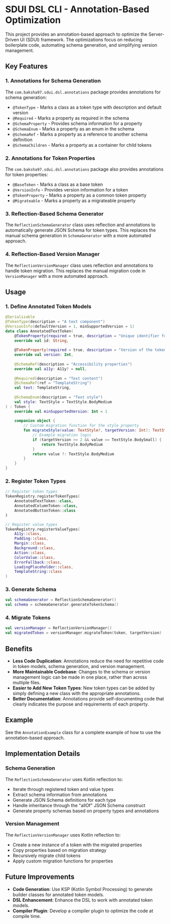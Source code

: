 # SDUI DSL CLI - Annotation-Based Optimization

This project provides an annotation-based approach to optimize the Server-Driven UI (SDUI) framework. The optimizations focus on reducing boilerplate code, automating schema generation, and simplifying version management.

## Key Features

### 1. Annotations for Schema Generation

The `com.baksha97.sdui.dsl.annotations` package provides annotations for schema generation:

- `@TokenType` - Marks a class as a token type with description and default version
- `@Required` - Marks a property as required in the schema
- `@SchemaProperty` - Provides schema information for a property
- `@SchemaEnum` - Marks a property as an enum in the schema
- `@SchemaRef` - Marks a property as a reference to another schema definition
- `@SchemaChildren` - Marks a property as a container for child tokens

### 2. Annotations for Token Properties

The `com.baksha97.sdui.dsl.annotations` package also provides annotations for token properties:

- `@BaseToken` - Marks a class as a base token
- `@VersionInfo` - Provides version information for a token
- `@TokenProperty` - Marks a property as a common token property
- `@Migrateable` - Marks a property as a migrateable property

### 3. Reflection-Based Schema Generator

The `ReflectionSchemaGenerator` class uses reflection and annotations to automatically generate JSON Schema for token types. This replaces the manual schema generation in `SchemaGenerator` with a more automated approach.

### 4. Reflection-Based Version Manager

The `ReflectionVersionManager` class uses reflection and annotations to handle token migration. This replaces the manual migration code in `VersionManager` with a more automated approach.

## Usage

### 1. Define Annotated Token Models

```kotlin
@Serializable
@TokenType(description = "A text component")
@VersionInfo(defaultVersion = 1, minSupportedVersion = 1)
data class AnnotatedTextToken(
    @TokenProperty(required = true, description = "Unique identifier for the token")
    override val id: String,
    
    @TokenProperty(required = true, description = "Version of the token")
    override val version: Int,
    
    @SchemaRef(description = "Accessibility properties")
    override val a11y: A11y? = null,
    
    @Required(description = "Text content")
    @SchemaRef(ref = "TemplateString")
    val text: TemplateString,
    
    @SchemaEnum(description = "Text style")
    val style: TextStyle = TextStyle.BodyMedium
) : Token {
    override val minSupportedVersion: Int = 1
    
    companion object {
        // Custom migration function for the style property
        fun migrateStyle(value: TextStyle?, targetVersion: Int): TextStyle {
            // Example migration logic
            if (targetVersion >= 2 && value == TextStyle.BodySmall) {
                return TextStyle.BodyMedium
            }
            return value ?: TextStyle.BodyMedium
        }
    }
}
```

### 2. Register Token Types

```kotlin
// Register token types
TokenRegistry.registerTokenTypes(
    AnnotatedTextToken::class,
    AnnotatedColumnToken::class,
    AnnotatedButtonToken::class
)

// Register value types
TokenRegistry.registerValueTypes(
    A11y::class,
    Padding::class,
    Margin::class,
    Background::class,
    Action::class,
    ColorValue::class,
    ErrorFallback::class,
    LoadingPlaceholder::class,
    TemplateString::class
)
```

### 3. Generate Schema

```kotlin
val schemaGenerator = ReflectionSchemaGenerator()
val schema = schemaGenerator.generateTokenSchema()
```

### 4. Migrate Tokens

```kotlin
val versionManager = ReflectionVersionManager()
val migratedToken = versionManager.migrateToken(token, targetVersion)
```

## Benefits

- **Less Code Duplication**: Annotations reduce the need for repetitive code in token models, schema generation, and version management.
- **More Maintainable Codebase**: Changes to the schema or version management logic can be made in one place, rather than across multiple files.
- **Easier to Add New Token Types**: New token types can be added by simply defining a new class with the appropriate annotations.
- **Better Documentation**: Annotations provide self-documenting code that clearly indicates the purpose and requirements of each property.

## Example

See the `AnnotationExample` class for a complete example of how to use the annotation-based approach.

## Implementation Details

### Schema Generation

The `ReflectionSchemaGenerator` uses Kotlin reflection to:
- Iterate through registered token and value types
- Extract schema information from annotations
- Generate JSON Schema definitions for each type
- Handle inheritance through the "allOf" JSON Schema construct
- Generate property schemas based on property types and annotations

### Version Management

The `ReflectionVersionManager` uses Kotlin reflection to:
- Create a new instance of a token with the migrated properties
- Copy properties based on migration strategy
- Recursively migrate child tokens
- Apply custom migration functions for properties

## Future Improvements

- **Code Generation**: Use KSP (Kotlin Symbol Processing) to generate builder classes for annotated token models.
- **DSL Enhancement**: Enhance the DSL to work with annotated token models.
- **Compiler Plugin**: Develop a compiler plugin to optimize the code at compile time.